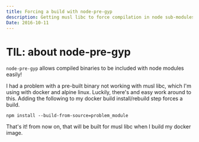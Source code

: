 ```yaml
---
title: Forcing a build with node-pre-gyp
description: Getting musl libc to force compilation in node sub-modules
Date: 2016-10-11
---
```


# TIL: about node-pre-gyp

`node-pre-gyp` allows compiled binaries to be included with node modules easily!

I had a problem with a pre-built binary not working with musl libc, which I'm using with
docker and alpine linux. Luckily, there's and easy work around to this. Adding the following
to my docker build install/rebuild step forces a build.

`npm install --build-from-source=problem_module`

That's it! from now on, that will be built for musl libc when I build my docker image.
